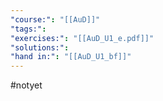 ```yaml
---
"course:": "[[AuD]]"
"tags:": 
"exercises:": "[[AuD_U1_e.pdf]]"
"solutions:": 
"hand in:": "[[AuD_U1_bf]]"
---
```

#notyet 
